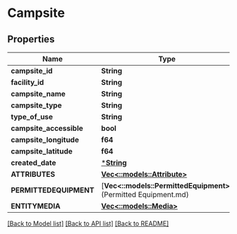 # Campsite

## Properties
Name | Type | Description | Notes
------------ | ------------- | ------------- | -------------
**campsite_id** | **String** |  | 
**facility_id** | **String** |  | 
**campsite_name** | **String** |  | 
**campsite_type** | **String** |  | 
**type_of_use** | **String** |  | 
**campsite_accessible** | **bool** |  | 
**campsite_longitude** | **f64** |  | [optional] 
**campsite_latitude** | **f64** |  | [optional] 
**created_date** | [***String**](string.md) |  | 
**ATTRIBUTES** | [**Vec<::models::Attribute>**](Attribute.md) |  | 
**PERMITTEDEQUIPMENT** | [**Vec<::models::PermittedEquipment>**](Permitted Equipment.md) |  | 
**ENTITYMEDIA** | [**Vec<::models::Media>**](Media.md) |  | 

[[Back to Model list]](../README.md#documentation-for-models) [[Back to API list]](../README.md#documentation-for-api-endpoints) [[Back to README]](../README.md)


